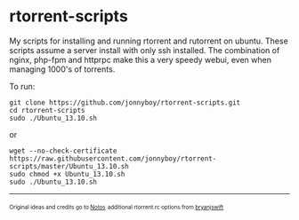 rtorrent-scripts
================

My scripts for installing and running rtorrent and rutorrent on ubuntu. These scripts assume a server install with only ssh installed. The combination of nginx, php-fpm and httprpc make this a very speedy webui, even when managing 1000's of torrents.

To run:

```
git clone https://github.com/jonnyboy/rtorrent-scripts.git
cd rtorrent-scripts
sudo ./Ubuntu_13.10.sh
```
or
```
wget --no-check-certificate https://raw.githubusercontent.com/jonnyboy/rtorrent-scripts/master/Ubuntu_13.10.sh
sudo chmod +x Ubuntu_13.10.sh
sudo ./Ubuntu_13.10.sh
```


---
<sub><sup>Original ideas and credits go to [Notos](https://github.com/Notos/seedbox-from-scratch)</sup></sub>
<sub><sup>additional rtorrent.rc options from [bryanjswift](https://gist.github.com/bryanjswift/1525912)</sup></sub>
